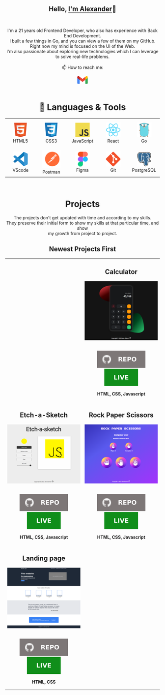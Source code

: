 <h2 align="center">Hello, <a href="https://github.com/alex-dishen" 
  title="Profile" target="_blank">I'm Alexander</a>👋</h2>
<br>
<p align="center">
  I'm a 21 years old Frontend Developer, who also has experience with Back End
  Development.<br>I built a few things in Go, and you can view a few of them
  on my GitHub.<br>Right now my mind is focused on the UI of the Web.<br>
  I'm also passionate about exploring new technologies which I can leverage
  to solve real-life problems.
 <br>
 <br>
  📫 How to reach me:
</p>

<div align="center">
  <a href="mailto: didyshen.oleksandr@gmail.com"> <img src="icons/gmail.svg" 
    alt="Gmail" height="25"></a>
</div>
<br>

<h1 align="center">🔧 Languages & Tools</h1>

<table align="center">
  <tr>
    <td align="center" height="90" width="90">
      <img src="icons/html5.svg" alt="HTML" width="48" height="48"/>
      <br />HTML5
    </td>
    <td align="center" height="90" width="90">
      <img src="icons/css3.svg" alt="CSS3" width="48" height="48"/>
      <br />CSS3
    </td>
    <td align="center" height="90" width="90">
      <img src="icons/javascript.svg" alt="JavaScript" width="48" height="48"/>
      <br />JavaScript
    </td>
    <td align="center" height="90" width="90">
      <img src="icons/react.svg" alt="React" width="48" height="48"/>
      <br />React
    </td>
    <td align="center" height="90" width="90">
      <img src="icons/go.svg" alt="Go" width="48" height="48"/>
      <br />Go
    </td>
  </tr>
  <tr>
    <td align="center" height="90" width="90">
      <img src="icons/vscode.svg" alt="VScode" width="48" height="48"/>
      <br />VScode
    </td>
    <td align="center" height="90" width="90">
      <img src="icons/postman.svg" alt="Postman" width="60" height="60"/>
      <br />Postman
    </td>
    <td align="center" height="90" width="90">
      <img src="icons/figma.svg" alt="Figma" width="48" height="48"/>
      <br />Figma
    </td>
    <td align="center" height="90" width="90">
      <img src="icons/git.svg" alt="Git" width="48" height="48"/>
      <br />Git
    </td>
    <td align="center" height="90" width="90">
      <img src="icons/postgresql.svg" alt="PostgreSQL" width="48" height="48"/>
      <br />PostgreSQL
    </td>
  </tr>
</table>
<br>

<h1 align="center">Projects</h1>

<p align="center">The projects don't get updated with
  time and according to my skills. <br>They preserve their initial form to 
  show my skills at that particular time, and show<br> my growth from 
  project to project.</p>

<h2 align="center">Newest Projects First</h2>

<table>
  <tr>
    <td></td>
    <td width="50%">
      <h2 align="center">Calculator</h2>
      <div align="center">  
        <a href='https://alex-dishen.github.io/calculator/' target="_blank">
          <img src="img/Calculator.png" alt="calculator" height="100%" />
        </a>
        <br>
        <br>
        <p>
          <a href="https://github.com/alex-dishen/calculator" target="_blank">
            <img src="icons/repo.svg"/>
          </a>
          <a href="https://alex-dishen.github.io/calculator/" target="_blank">
            <img src="icons/live.svg"/>
          </a>
        </p>
        <p><strong>HTML, CSS, Javascript</strong></p>
      </div>
    </td>
  </tr>
  <tr>
    <td width="50%">
      <h2 align="center">Etch-a-Sketch</h2>
      <div align="center">  
        <a href='https://alex-dishen.github.io/etch-a-sketch/' target="_blank">
          <img src="img/etch-a-sketch.png" alt="etch_a_sketch.png" height="100%" />
        </a>
        <br>
        <br>
        <p>
          <a href="https://github.com/alex-dishen/etch-a-sketch" target="_blank">
            <img src="icons/repo.svg"/>
          </a>
          <a href="https://alex-dishen.github.io/etch-a-sketch/" target="_blank">
            <img src="icons/live.svg"/>
          </a>
        </p>
        <p><strong>HTML, CSS, Javascript</strong></p>
      </div>
    </td>
    <td width="50%">
      <h2 align="center">Rock Paper Scissors</h2>
      <div align="center">  
        <a href='https://alex-dishen.github.io/rock-paper-scissors/' target="_blank">
          <img src="img/rock-paper-scissors.png" alt="rock-paper-scissors.png"
               height="100%" />
        </a>
        <br>
        <br>
        <p>
          <a href="https://github.com/alex-dishen/rock-paper-scissors" target="_blank">
            <img src="icons/repo.svg"/>
          </a>
          <a href="https://alex-dishen.github.io/rock-paper-scissors/" target="_blank">
            <img src="icons/live.svg"/>
          </a>
        </p>
        <p><strong>HTML, CSS, Javascript</strong></p>
      </div>
    </td>
  </tr>
  <tr>
    <td width="50%">
      <h2 align="center">Landing page</h2>
      <div align="center">  
        <a href='https://alex-dishen.github.io/landing-page/' target="_blank">
          <img src="img/landing-page.png" alt="landing-page.png" height="100%" />
        </a>
        <br>
        <br>
        <p>
          <a href="https://github.com/alex-dishen/landing-page" target="_blank">
            <img src="icons/repo.svg"/>
          </a>
          <a href="https://alex-dishen.github.io/landing-page/" target="_blank">
            <img src="icons/live.svg"/>
          </a>
        </p>
        <p><strong>HTML, CSS</strong></p>
      </div>
  </tr>
</table>